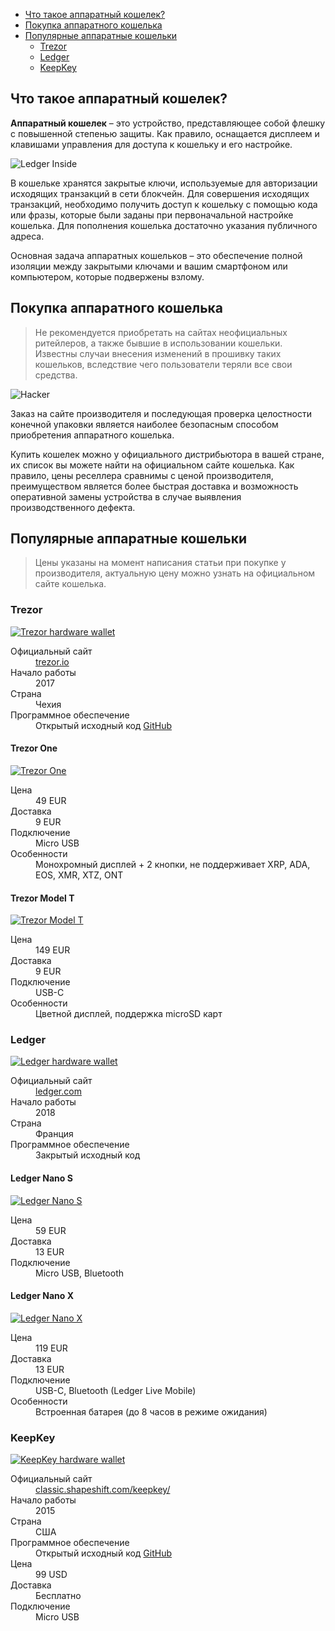 <div class="contents p-3 pb-2 px-sm-5 pt-sm-4 pb-sm-3">

* [Что такое аппаратный кошелек?](#wallet)
* [Покупка аппаратного кошелька](#buy)
* [Популярные аппаратные кошельки](#popular)
    * [Trezor](#trezor)
    * [Ledger](#ledger)
    * [KeepKey](#keepkey)

</div>

<h2 id="wallet">Что такое аппаратный кошелек?</h2>

**Аппаратный кошелек** – это устройство, представляющее собой флешку с повышенной степенью защиты. Как правило, оснащается дисплеем и клавишами управления для доступа к кошельку и его настройке.

<p>
    <picture class="img-wrap" style="padding-bottom: calc(480/960*100%)">
        <source data-srcset="/public/images/hardware-wallets/ledger-inside.jpg 2x, /public/images/hardware-wallets/ledger-inside_sm.jpg 1x" media="(max-width: 768px)">
        <source data-srcset="/public/images/hardware-wallets/ledger-inside@2x.jpg 2x, /public/images/hardware-wallets/ledger-inside.jpg 1x">
        <img class="img-embed lazy" data-src="/public/images/hardware-wallets/ledger-inside.jpg" alt="Ledger Inside">
    </picture>
</p>

В кошельке хранятся закрытые ключи, используемые для авторизации исходящих транзакций в сети блокчейн. Для совершения исходящих транзакций, необходимо получить доступ к кошельку с помощью кода или фразы, которые были заданы при первоначальной настройке кошелька. Для пополнения кошелька достаточно указания публичного адреса.

Основная задача аппаратных кошельков – это обеспечение полной изоляции между закрытыми ключами и вашим смартфоном или компьютером, которые подвержены взлому.

<h2 id="buy">Покупка аппаратного кошелька</h2>

> Не рекомендуется приобретать на сайтах неофициальных ритейлеров, а также бывшие в использовании кошельки. Известны случаи внесения изменений в прошивку таких кошельков, вследствие чего пользователи теряли все свои средства.

<p>
    <picture class="img-wrap" style="padding-bottom: calc(480/960*100%)">
        <source data-srcset="/public/images/hardware-wallets/hacker.jpg 2x, /public/images/hardware-wallets/hacker_sm.jpg 1x" media="(max-width: 768px)">
        <source data-srcset="/public/images/hardware-wallets/hacker@2x.jpg 2x, /public/images/hardware-wallets/hacker.jpg 1x">
        <img class="img-embed lazy" data-src="/public/images/hardware-wallets/hacker.jpg" alt="Hacker">
    </picture>
</p>

Заказ на сайте производителя и последующая проверка целостности конечной упаковки является наиболее безопасным способом приобретения аппаратного кошелька.

Купить кошелек можно у официального дистрибьютора в вашей стране, их список вы можете найти на официальном сайте кошелька. Как правило, цены реселлера сравнимы с ценой производителя, преимуществом является более быстрая доставка и возможность оперативной замены устройства в случае выявления производственного дефекта.

<h2 id="popular">Популярные аппаратные кошельки</h2>

> Цены указаны на момент написания статьи при покупке у производителя, актуальную цену можно узнать на официальном сайте кошелька.

<h3 id="trezor">Trezor</h3>

<p>
    <a href="https://trezor.io/?offer_id=12&aff_id=5639" class="img-ext-link" data-link-text="Открыть trezor.io в новой вкладке" target="_blank" rel="noopener noreferrer">
        <picture class="img-wrap" style="padding-bottom: calc(480/960*100%)">
            <source data-srcset="/public/images/hardware-wallets/trezor.jpg 2x, /public/images/hardware-wallets/trezor_sm.jpg 1x" media="(max-width: 768px)">
            <source data-srcset="/public/images/hardware-wallets/trezor@2x.jpg 2x, /public/images/hardware-wallets/trezor.jpg 1x">
            <img class="img-embed lazy" data-src="/public/images/hardware-wallets/trezor.jpg" alt="Trezor hardware wallet">
        </picture>
    </a>
</p>

<dl class="row">
    <dt class="col-sm-4 col-xl-5">Официальный сайт</dt>
    <dd class="col-sm-8 col-xl-7">
        <a href="https://trezor.io/?offer_id=12&aff_id=5639" class="ext" target="_blank" rel="noopener noreferrer">trezor.io</a>
    </dd>
    <dt class="col-sm-4 col-xl-5">Начало работы</dt>
    <dd class="col-sm-8 col-xl-7">2017</dd>
    <dt class="col-sm-4 col-xl-5">Страна</dt>
    <dd class="col-sm-8 col-xl-7">Чехия</dd>
    <dt class="col-sm-4 col-xl-5">Программное обеспечение</dt>
    <dd class="col-sm-8 col-xl-7">
        Открытый исходный код <a href="https://github.com/trezor/trezor-firmware" class="ext" target="_blank" rel="noopener noreferrer">GitHub</a>
    </dd>
</dl>

<div class="row">
<div class="col-md-6">

<h4 class="text-center">Trezor One</h4>

<p>
    <a href="https://shop.trezor.io/product/trezor-one-black?offer_id=35&aff_id=5639" class="img-ext-link" data-link-text="Открыть shop.trezor.io в новой вкладке" target="_blank" rel="noopener noreferrer">
        <picture class="img-wrap" style="padding-bottom: calc(480/960*100%)">
            <source data-srcset="/public/images/hardware-wallets/trezor-model-one.jpg 2x, /public/images/hardware-wallets/trezor-model-one_sm.jpg 1x">
            <img class="img-embed lazy" data-src="/public/images/hardware-wallets/trezor-model-one_sm.jpg" alt="Trezor One">
        </picture>
    </a>
</p>
<dl class="row">
    <dt class="col-sm-3 col-md-4 col-xl-5">Цена</dt>
    <dd class="col-sm-9 col-md-8 col-xl-7">49 EUR</dd>
    <dt class="col-sm-3 col-md-4 col-xl-5">Доставка</dt>
    <dd class="col-sm-9 col-md-8 col-xl-7">9 EUR</dd>
    <dt class="col-sm-3 col-md-4 col-xl-5">Подключение</dt>
    <dd class="col-sm-9 col-md-8 col-xl-7">Micro USB</dd>
    <dt class="col-sm-3 col-md-4 col-xl-5">Особенности</dt>
    <dd class="col-sm-9 col-md-8 col-xl-7">Монохромный дисплей + 2&nbsp;кнопки, не поддерживает XRP, ADA, EOS, XMR, XTZ, ONT</dd>
</dl>
</div>
<div class="col-md-6">

<h4 class="text-center">Trezor Model T</h4>

<p>
    <a href="https://shop.trezor.io/product/trezor-model-t?offer_id=15&aff_id=5639" class="img-ext-link" data-link-text="Открыть shop.trezor.io в новой вкладке" target="_blank" rel="noopener noreferrer">
        <picture class="img-wrap" style="padding-bottom: calc(480/960*100%)">
            <source data-srcset="/public/images/hardware-wallets/trezor-model-t.jpg 2x, /public/images/hardware-wallets/trezor-model-t_sm.jpg 1x">
            <img class="img-embed lazy" data-src="/public/images/hardware-wallets/trezor-model-t_sm.jpg" alt="Trezor Model T">
        </picture>
    </a>
</p>
<dl class="row">
    <dt class="col-sm-3 col-md-4 col-xl-5">Цена</dt>
    <dd class="col-sm-9 col-md-8 col-xl-7">149 EUR</dd>
    <dt class="col-sm-3 col-md-4 col-xl-5">Доставка</dt>
    <dd class="col-sm-9 col-md-8 col-xl-7">9 EUR</dd>
    <dt class="col-sm-3 col-md-4 col-xl-5">Подключение</dt>
    <dd class="col-sm-9 col-md-8 col-xl-7">USB-C</dd>
    <dt class="col-sm-3 col-md-4 col-xl-5">Особенности</dt>
    <dd class="col-sm-9 col-md-8 col-xl-7">Цветной дисплей, поддержка microSD карт</dd>
</dl>
</div>
</div>

<h3 id="ledger">Ledger</h3>

<p>
    <a href="https://shop.ledger.com?r=73a55febf9b7" class="img-ext-link" data-link-text="Открыть ledger.com в новой вкладке" target="_blank" rel="noopener noreferrer">
        <picture class="img-wrap" style="padding-bottom: calc(480/960*100%)">
            <source data-srcset="/public/images/hardware-wallets/ledger.jpg 2x, /public/images/hardware-wallets/ledger_sm.jpg 1x" media="(max-width: 768px)">
            <source data-srcset="/public/images/hardware-wallets/ledger@2x.jpg 2x, /public/images/hardware-wallets/ledger.jpg 1x">
            <img class="img-embed lazy" data-src="/public/images/hardware-wallets/ledger.jpg" alt="Ledger hardware wallet">
        </picture>
    </a>
</p>

<dl class="row">
    <dt class="col-sm-4 col-xl-5">Официальный сайт</dt>
    <dd class="col-sm-8 col-xl-7">
        <a href="https://shop.ledger.com?r=73a55febf9b7" class="ext" target="_blank" rel="noopener noreferrer">ledger.com</a>
    </dd>
    <dt class="col-sm-4 col-xl-5">Начало работы</dt>
    <dd class="col-sm-8 col-xl-7">2018</dd>
    <dt class="col-sm-4 col-xl-5">Страна</dt>
    <dd class="col-sm-8 col-xl-7">Франция</dd>
    <dt class="col-sm-4 col-xl-5">Программное обеспечение</dt>
    <dd class="col-sm-8 col-xl-7">Закрытый исходный код</dd>
</dl>

<div class="row">
<div class="col-md-6">

<h4 class="text-center">Ledger Nano S</h4>

<p>
    <a href="https://shop.ledger.com/products/ledger-nano-s?r=73a55febf9b7" class="img-ext-link" data-link-text="Открыть shop.ledger.com в новой вкладке" target="_blank" rel="noopener noreferrer">
        <picture class="img-wrap" style="padding-bottom: calc(480/960*100%)">
            <source data-srcset="/public/images/hardware-wallets/ledger-nano-s.jpg 2x, /public/images/hardware-wallets/ledger-nano-s_sm.jpg 1x">
            <img class="img-embed lazy" data-src="/public/images/hardware-wallets/ledger-nano-s_sm.jpg" alt="Ledger Nano S">
        </picture>
    </a>
</p>
<dl class="row">
    <dt class="col-sm-3 col-md-4 col-xl-5">Цена</dt>
    <dd class="col-sm-9 col-md-8 col-xl-7">59 EUR</dd>
    <dt class="col-sm-3 col-md-4 col-xl-5">Доставка</dt>
    <dd class="col-sm-9 col-md-8 col-xl-7">13 EUR</dd>
    <dt class="col-sm-3 col-md-4 col-xl-5">Подключение</dt>
    <dd class="col-sm-9 col-md-8 col-xl-7">Micro USB, Bluetooth</dd>
</dl>
</div>
<div class="col-md-6">
    
<h4 class="text-center">Ledger Nano X</h4>

<p>
    <a href="https://shop.ledger.com/products/ledger-nano-x?r=73a55febf9b7" class="img-ext-link" data-link-text="Открыть shop.ledger.com в новой вкладке" target="_blank" rel="noopener noreferrer">
        <picture class="img-wrap" style="padding-bottom: calc(480/960*100%)">
            <source data-srcset="/public/images/hardware-wallets/ledger-nano-x.jpg 2x, /public/images/hardware-wallets/ledger-nano-x_sm.jpg 1x">
            <img class="img-embed lazy" data-src="/public/images/hardware-wallets/ledger-nano-x_sm.jpg" alt="Ledger Nano X">
        </picture>
    </a>
</p>
<dl class="row">
    <dt class="col-sm-3 col-md-4 col-xl-5">Цена</dt>
    <dd class="col-sm-9 col-md-8 col-xl-7">119 EUR</dd>
    <dt class="col-sm-3 col-md-4 col-xl-5">Доставка</dt>
    <dd class="col-sm-9 col-md-8 col-xl-7">13 EUR</dd>
    <dt class="col-sm-3 col-md-4 col-xl-5">Подключение</dt>
    <dd class="col-sm-9 col-md-8 col-xl-7">USB-C, Bluetooth (Ledger Live Mobile)</dd>
    <dt class="col-sm-3 col-md-4 col-xl-5">Особенности</dt>
    <dd class="col-sm-9 col-md-8 col-xl-7">Встроенная батарея (до 8 часов в режиме ожидания)</dd>
</dl>
</div>
</div>

<h3 id="keepkey">KeepKey</h3>

<p>
    <a href="https://lddy.no/srzs" class="img-ext-link" data-link-text="Открыть classic.shapeshift.com/keepkey в новой вкладке" target="_blank" rel="noopener noreferrer">
        <picture class="img-wrap" style="padding-bottom: calc(480/960*100%)">
            <source data-srcset="/public/images/hardware-wallets/keepkey.jpg 2x, /public/images/hardware-wallets/keepkey_sm.jpg 1x" media="(max-width: 768px)">
            <source data-srcset="/public/images/hardware-wallets/keepkey@2x.jpg 2x, /public/images/hardware-wallets/keepkey.jpg 1x">
            <img class="img-embed lazy" data-src="/public/images/hardware-wallets/keepkey.jpg" alt="KeepKey hardware wallet">
        </picture>
    </a>
</p>

<dl class="row">
    <dt class="col-sm-4 col-xl-5">Официальный сайт</dt>
    <dd class="col-sm-8 col-xl-7">
        <a href="https://lddy.no/srzs" class="ext" target="_blank" rel="noopener noreferrer">classic.shapeshift.com/keepkey/</a>
    </dd>
    <dt class="col-sm-4 col-xl-5">Начало работы</dt>
    <dd class="col-sm-8 col-xl-7">2015</dd>
    <dt class="col-sm-4 col-xl-5">Страна</dt>
    <dd class="col-sm-8 col-xl-7">США</dd>
    <dt class="col-sm-4 col-xl-5">Программное обеспечение</dt>
    <dd class="col-sm-8 col-xl-7">
        Открытый исходный код <a href="https://github.com/keepkey/keepkey-firmware" class="ext" target="_blank" rel="noopener noreferrer">GitHub</a>
    </dd>
    <dt class="col-sm-4 col-xl-5">Цена</dt>
    <dd class="col-sm-8 col-xl-7">99 USD</dd>
    <dt class="col-sm-4 col-xl-5">Доставка</dt>
    <dd class="col-sm-8 col-xl-7">Бесплатно</dd>
    <dt class="col-sm-4 col-xl-5">Подключение</dt>
    <dd class="col-sm-8 col-xl-7">Micro USB</dd>
</dl>
